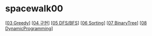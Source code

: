 # spacewalk00
[[03 Greedy](https://www.notion.so/1-03-Greedy-6947c4ad7a5f488ca67f0e559ad3c263?pvs=4)]
[[04 구현](https://www.notion.so/2-04-2440fe661e5f462cad89a084e3d98a0e)]
[[05 DFS/BFS](https://www.notion.so/3-DFS-BFS-cdf63733371a4b988b553637cd0b2004)]
[[06 Sorting](https://www.notion.so/4-b11f8a990a244b10a06f8e22eb85ba2a)]
[[07 BinaryTree](https://www.notion.so/5-07-Binary-Search-15df5ef838cf46f2afd58cf89476252b)]
[[08 DynamicProgramming](https://www.notion.so/6-08-Dynamic-Programming-cd3792bbb59f440f866ea545fd4783ad)]